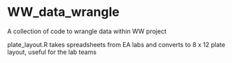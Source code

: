 # WW_data_wrangle
A collection  of code to wrangle data within WW project

plate_layout.R takes spreadsheets from EA labs and converts to 8 x 12 plate layout, useful for the lab teams
